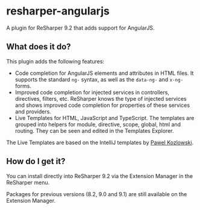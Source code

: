 # resharper-angularjs

A plugin for ReSharper 9.2 that adds support for AngularJS. 

## What does it do?

This plugin adds the following features:

* Code completion for AngularJS elements and attributes in HTML files. It supports the standard `ng-` syntax, as well as the `data-ng-` and `x-ng-` forms.
* Improved code completion for injected services in controllers, directives, filters, etc. ReSharper knows the type of injected services and shows improved code completion for properties of these services and providers.
* Live Templates for HTML, JavaScript and TypeScript. The templates are grouped into helpers for module, directive, scope, global, html and routing. They can be seen and edited in the Templates Explorer.

The Live Templates are based on the IntelliJ templates by [Pawel Kozlowski](https://github.com/angularjs-livetpls/angularjs-webstorm-livetpls).

## How do I get it?

You can install directly into ReSharper 9.2 via the Extension Manager in the ReSharper menu.

Packages for previous versions (8.2, 9.0 and 9.1) are still available on the Extension Manager.

